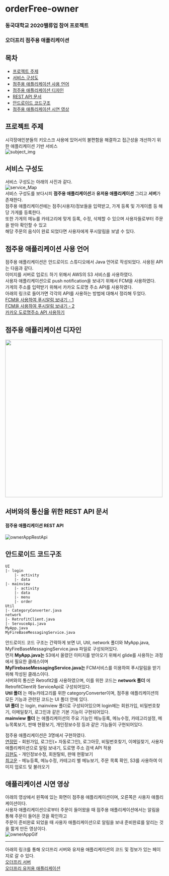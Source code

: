 # orderFree-owner
### 동국대학교 2020밸류업 참여 프로젝트
### 오더프리 점주용 애플리케이션
## 목차
- [프로젝트 주제](#프로젝트-주제)
- [서비스 구성도](#서비스-구성도)
- [점주용 애플리케이션 사용 언어](#점주용-애플리케이션-사용-언어)
- [점주용 애플리케이션 디자인](#점주용-애플리케이션-디자인)
- [REST API 문서](#서버와의-통신을-위한-REST-API-문서)
- [안드로이드 코드구조](#안드로이드-코드구조)
- [점주용 애플리케이션 시연 영상](#애플리케이션-시연-영상)

## 프로젝트 주제
시각장애인분들의 키오스크 사용에 있어서의 불편함을 해결하고 접근성을 개선하기 위한 애플리케이션 기반 서비스 <br>
![subject_img](https://github.com/jryoun1/algorithm-study/blob/master/source/yeon/images/OrderFreeSubject.png)<br>

## 서비스 구성도
서비스 구성도는 아래의 사진과 같다. <br>
![service_Map](https://github.com/jryoun1/algorithm-study/blob/master/source/yeon/images/OrderFreeServiceMap.png)<br>
서비스 구성도를 보다시피 **점주용 애플리케이션**과 **유저용 애플리케이션** 그리고 **서버**가 존재한다. <br>
점주용 애플리케이션에는 점주(사용자)정보들을 입력받고, 가게 등록 및 가게이름 등 해당 가게를 등록한다. <br>
또한 가게의 메뉴를 카테고리에 맞게 등록, 수정, 삭제할 수 있으며 사용자들로부터 주문을 받아 확인할 수 있고 <br>
해당 주문의 음식이 완료 되었다면 사용자에게 푸시알림을 보낼 수 있다. <br>

## 점주용 애플리케이션 사용 언어
점주용 애플리케이션은 안드로이드 스튜디오에서 Java 언어로 작성되었다. 사용된 API는 다음과 같다. <br>
이미지를 서버로 업로드 하기 위해서 AWS의 S3 서비스를 사용하였다. <br>
사용자 애플리케이션으로 push notification을 보내기 위해서 FCM을 사용하였다. <br>
가게의 주소를 입력받기 위해서 카카오 도로명 주소 API를 사용하였다. <br>
아래의 링크로 들어가면 각각의 API를 사용하는 방법에 대해서 정리해 두었다. <br>
[FCM을 사용하여 푸시알림 보내기 - 1](https://blog.naver.com/jryoun1/222058760991) <br>
[FCM을 사용하여 푸시알림 보내기 - 2](https://blog.naver.com/jryoun1/222058831072) <br>
[카카오 도로명주소 API 사용하기](https://jryoun1.blog.me/222061503618) <br>

## 점주용 애플리케이션 디자인
<img src="https://github.com/jryoun1/algorithm-study/blob/master/source/yeon/images/ownerApp_Design.png" width="500"> <br>

## 서버와의 통신을 위한 REST API 문서
#### 점주용 애플리케이션 REST API
![ownerAppRestApi](https://github.com/jryoun1/algorithm-study/blob/master/source/yeon/images/ownerappRestApi.png) <br>

## 안드로이드 코드구조
```
UI
|- login
    |- activity
    |- data
|- mainview
    |- activity
    |- data
    |- menu
    |- order
Util
|- CategoryConverter.java
network
|- RetrofitClient.java
|- ServuceApi.java
MyApp.java
MyFireBaseMessagingService.java
```
안드로이드 코드 구조는 간략하게 보면 UI, Util, network 폴더와 MyApp.java, MyFireBaseMessagingService.java 파일로 구성되어있다. <br>
먼저 **MyApp.java는** S3에서 올렸던 이미지를 받아오기 위해서 glide를 사용하는 과정에서 필요한 클래스이며 <br>
**MyFirebaseMessagingService.java는** FCM서비스를 이용하여 푸시알림을 받기 위해 작성된 클래스이다. <br>
서버와의 통신은 Retrofit2를 사용하였으며, 이를 위한 코드는 **network 폴더** 에 RetrofitClient와 ServiceApi로 구성되어있다. <br>
**Util 폴더** 는 메뉴카테고리를 위한 categoryConverter이며, 점주용 애플리케이션의 모든 기능과 관련된 코드는 UI 폴더 안에 있다.<br>
**UI 폴더** 는 login, mainview 폴더로 구성되어있으며 login에는 회원가입, 비밀번호찾기, 이메일찾기, 로그인과 같은 기본 기능이 구현되어있다. <br>
**mainview 폴더** 는 애플리케이션의 주요 기능인 메뉴등록, 메뉴수정, 카테고리설정, 메뉴목록보기, 판매 현황보기, 개인정보수정 등과 같은 기능들이 구현되어있다. <br>

점주용 애플리케이션은 3명에서 구현하였다. <br>
[연정민](https://github.com/jryoun1) - 회원가입, 로그인(+ 자동로그인), 로그아웃, 비밀번호찾기, 이메일찾기, 사용자 애플리케이션으로 알림 보내기, 도로명 주소 검색 API 적용 <br>
[김현도](https://github.com/kk090303) - 개인정보수정, 회원탈퇴, 판매 현황보기 <br>
[최고운](https://github.com/gowoon-choi) - 메뉴등록, 메뉴수정, 카테고리 별 메뉴보기, 주문 목록 확인, S3를 사용하여 이미지 업로드 및 불러오기 <br>

## 애플리케이션 시연 영상
아래의 영상에서 왼쪽에 있는 화면이 점주용 애플리케이션이며, 오른쪽은 사용자 애플리케이션이다. <br>
사용자 애플리케이션으로부터 주문이 들어왔을 때 점주용 애플리케이션에서는 알림을 통해 주문이 들어온 것을 확인하고 <br>
주문이 준비완료 되었을 때 사용자 애플리케이션으로 알림을 보내 준비완료를 알리는 것을 짧게 만든 영상이다. <br>
![ownerAppGif](https://github.com/jryoun1/algorithm-study/blob/master/source/yeon/images/ownerAppGIF.gif) <br>

-----
아래의 링크를 통해 오더프리 서버와 유저용 애플리케이션의 코드 및 정보가 있는 페이지로 갈 수 있다. <br>
[오더프리 서버](https://github.com/jryoun1/orderFree-server) <br>
[오더프리 유저용 애플리케이션](https://github.com/jryoun1/orderFree-user) <br>

